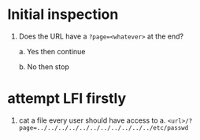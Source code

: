 # Initial inspection

1. Does the URL have a `?page=<whatever>` at the end?
   
   a. Yes then continue

   b. No then stop

# attempt LFI firstly
 
1. cat a file every user should have access to
  a. `<url>/?page=../../../../../../../../../../../etc/passwd`
